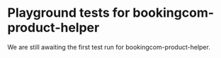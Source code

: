# Playground tests for bookingcom-product-helper
We are still awaiting the first test run for bookingcom-product-helper.
